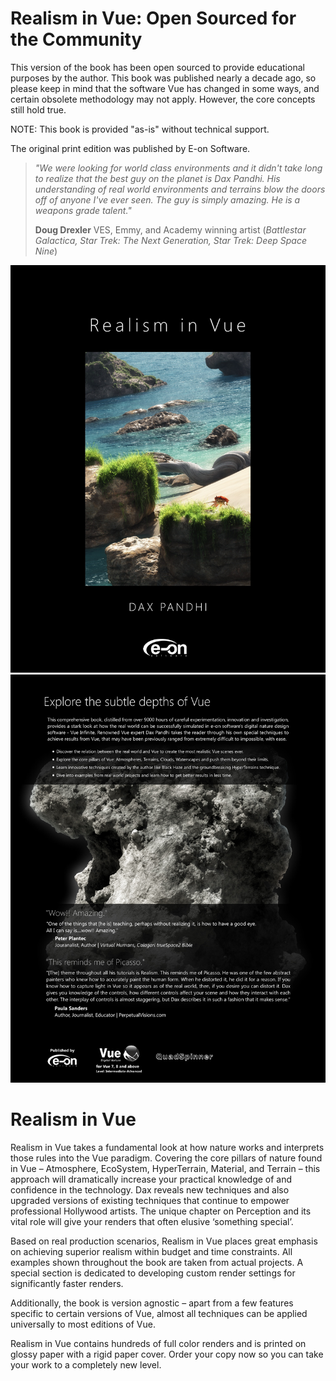 # Realism in Vue: Open Sourced for the Community

This version of the book has been open sourced to provide educational purposes by the author. This book was published nearly a decade ago, so please keep in mind that the software Vue has changed in some ways, and certain obsolete methodology may not apply. However, the core concepts still hold true.

NOTE: This book is provided "as-is" without technical support.

The original print edition was published by E-on Software.

> *"We were looking for world class environments and it didn't take long to realize that the best guy on the planet is Dax Pandhi. His understanding of real world environments and terrains blow the doors off of anyone I've ever seen. The guy is simply amazing. He is a weapons grade talent."*
>
> **Doug Drexler** VES, Emmy, and Academy winning artist (*Battlestar Galactica, Star Trek: The Next Generation, Star Trek: Deep Space Nine*)

![Front Cover](images/front.jpg)
![Back Cover](images/back.jpg)

# Realism in Vue

Realism in Vue takes a fundamental look at how nature works and interprets those rules into the Vue paradigm. Covering the core pillars of nature found in Vue – Atmosphere, EcoSystem, HyperTerrain, Material, and Terrain – this approach will dramatically increase your practical knowledge of and confidence in the technology. Dax reveals new techniques and also upgraded versions of existing techniques that continue to empower professional Hollywood artists. The unique chapter on Perception and its vital role will give your renders that often elusive ‘something special’.

Based on real production scenarios, Realism in Vue places great emphasis on achieving superior realism within budget and time constraints. All examples shown throughout the book are taken from actual projects. A special section is dedicated to developing custom render settings for significantly faster renders.

Additionally, the book is version agnostic – apart from a few features specific to certain versions of Vue, almost all techniques can be applied universally to most editions of Vue.

Realism in Vue contains hundreds of full color renders and is printed on glossy paper with a rigid paper cover. Order your copy now so you can take your work to a completely new level.
